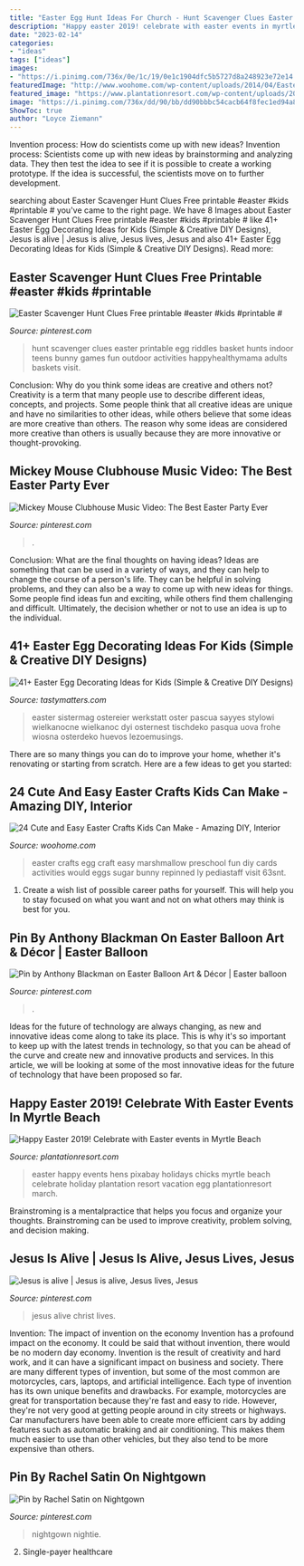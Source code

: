 ```yaml
---
title: "Easter Egg Hunt Ideas For Church - Hunt Scavenger Clues Easter Printable Egg Riddles Basket Hunts Indoor Teens Bunny Games Fun Outdoor Activities Happyhealthymama Adults Baskets Visit"
description: "Happy easter 2019! celebrate with easter events in myrtle beach"
date: "2023-02-14"
categories:
- "ideas"
tags: ["ideas"]
images:
- "https://i.pinimg.com/736x/0e/1c/19/0e1c1904dfc5b5727d8a248923e72e14.jpg"
featuredImage: "http://www.woohome.com/wp-content/uploads/2014/04/Easter-Crafts-for-Kids-17.jpg"
featured_image: "https://www.plantationresort.com/wp-content/uploads/2019/03/easter-holidays-3275981_1920.jpg"
image: "https://i.pinimg.com/736x/dd/90/bb/dd90bbbc54cacb64f8fec1ed94a89f2e.jpg"
ShowToc: true
author: "Loyce Ziemann"
---
```



Invention process: How do scientists come up with new ideas?
Invention process: Scientists come up with new ideas by brainstorming and analyzing data. They then test the idea to see if it is possible to create a working prototype. If the idea is successful, the scientists move on to further development.

	

		
searching about Easter Scavenger Hunt Clues Free printable #easter #kids #printable # you've came to the right page. We have 8 Images about Easter Scavenger Hunt Clues Free printable #easter #kids #printable # like 41+ Easter Egg Decorating Ideas for Kids (Simple &amp; Creative DIY Designs), Jesus is alive | Jesus is alive, Jesus lives, Jesus and also 41+ Easter Egg Decorating Ideas for Kids (Simple &amp; Creative DIY Designs). Read more:
		
    
## Easter Scavenger Hunt Clues Free Printable #easter #kids #printable #

<img loading=lazy src="https://i.pinimg.com/736x/dd/90/bb/dd90bbbc54cacb64f8fec1ed94a89f2e.jpg" onerror="this.onerror=null;this.src='https://tse4.mm.bing.net/th?id=OIP.LYaZ-a2nyVZLDFaiQYn03AHaLv&amp;pid=15.1';" alt="Easter Scavenger Hunt Clues Free printable #easter #kids #printable #">

_Source: pinterest.com_

>hunt scavenger clues easter printable egg riddles basket hunts indoor teens bunny games fun outdoor activities happyhealthymama adults baskets visit. 

	

Conclusion: Why do you think some ideas are creative and others not?
Creativity is a term that many people use to describe different ideas, concepts, and projects. Some people think that all creative ideas are unique and have no similarities to other ideas, while others believe that some ideas are more creative than others. The reason why some ideas are considered more creative than others is usually because they are more innovative or thought-provoking.

    
## Mickey Mouse Clubhouse Music Video: The Best Easter Party Ever

<img loading=lazy src="https://i.pinimg.com/736x/0e/1c/19/0e1c1904dfc5b5727d8a248923e72e14.jpg" onerror="this.onerror=null;this.src='https://tse2.mm.bing.net/th?id=OIP.kRGz8Vhl8ieS0l8K00R_MQHaFj&amp;pid=15.1';" alt="Mickey Mouse Clubhouse Music Video: The Best Easter Party Ever">

_Source: pinterest.com_

>. 

	

Conclusion: What are the final thoughts on having ideas?
Ideas are something that can be used in a variety of ways, and they can help to change the course of a person's life. They can be helpful in solving problems, and they can also be a way to come up with new ideas for things. Some people find ideas fun and exciting, while others find them challenging and difficult. Ultimately, the decision whether or not to use an idea is up to the individual.

    
## 41+ Easter Egg Decorating Ideas For Kids (Simple &amp; Creative DIY Designs)

<img loading=lazy src="https://www.tastymatters.com/wp-content/uploads/2017/02/Easter-Egg-Decorating-Ideas-For-Kids-7b.jpg" onerror="this.onerror=null;this.src='https://tse3.mm.bing.net/th?id=OIP.HTDnE5e4oWK3kScwjUHK3wHaJ7&amp;pid=15.1';" alt="41+ Easter Egg Decorating Ideas for Kids (Simple &amp; Creative DIY Designs)">

_Source: tastymatters.com_

>easter sistermag ostereier werkstatt oster pascua sayyes stylowi wielkanocne wielkanoc dyi osternest tischdeko pasqua uova frohe wiosna osterdeko huevos lezoemusings. 

	

There are so many things you can do to improve your home, whether it's renovating or starting from scratch. Here are a few ideas to get you started:

    
## 24 Cute And Easy Easter Crafts Kids Can Make - Amazing DIY, Interior

<img loading=lazy src="http://www.woohome.com/wp-content/uploads/2014/04/Easter-Crafts-for-Kids-17.jpg" onerror="this.onerror=null;this.src='https://tse2.mm.bing.net/th?id=OIP.cZmalCTgTsyUSLI-_VAqxAHaJ4&amp;pid=15.1';" alt="24 Cute and Easy Easter Crafts Kids Can Make - Amazing DIY, Interior">

_Source: woohome.com_

>easter crafts egg craft easy marshmallow preschool fun diy cards activities would eggs sugar bunny repinned ly pediastaff visit 63snt. 

	

1. Create a wish list of possible career paths for yourself. This will help you to stay focused on what you want and not on what others may think is best for you. 

    
## Pin By Anthony Blackman On Easter Balloon Art &amp; Décor | Easter Balloon

<img loading=lazy src="https://i.pinimg.com/736x/e3/71/c9/e371c9f691536b0aa7f865d567524f36.jpg" onerror="this.onerror=null;this.src='https://tse1.mm.bing.net/th?id=OIP.QNx3V3EgHZlmCnvmkjQUjAHaJ3&amp;pid=15.1';" alt="Pin by Anthony Blackman on Easter Balloon Art &amp; Décor | Easter balloon">

_Source: pinterest.com_

>. 

	

Ideas for the future of technology are always changing, as new and innovative ideas come along to take its place. This is why it's so important to keep up with the latest trends in technology, so that you can be ahead of the curve and create new and innovative products and services. In this article, we will be looking at some of the most innovative ideas for the future of technology that have been proposed so far.

    
## Happy Easter 2019! Celebrate With Easter Events In Myrtle Beach

<img loading=lazy src="https://www.plantationresort.com/wp-content/uploads/2019/03/easter-holidays-3275981_1920.jpg" onerror="this.onerror=null;this.src='https://tse4.mm.bing.net/th?id=OIP.fbj3byREm2s4o7lkK5IO8AHaFj&amp;pid=15.1';" alt="Happy Easter 2019! Celebrate with Easter events in Myrtle Beach">

_Source: plantationresort.com_

>easter happy events hens pixabay holidays chicks myrtle beach celebrate holiday plantation resort vacation egg plantationresort march. 

	

Brainstroming is a mentalpractice that helps you focus and organize your thoughts. Brainstroming can be used to improve creativity, problem solving, and decision making.

    
## Jesus Is Alive | Jesus Is Alive, Jesus Lives, Jesus

<img loading=lazy src="https://i.pinimg.com/736x/d6/5a/3c/d65a3cbc8a6cbdb27ad04ca0443f72c1--jesus-is-alive-easter.jpg" onerror="this.onerror=null;this.src='https://tse1.mm.bing.net/th?id=OIP.3--8iGYEj_4T6MoTlXGjtgHaFV&amp;pid=15.1';" alt="Jesus is alive | Jesus is alive, Jesus lives, Jesus">

_Source: pinterest.com_

>jesus alive christ lives. 

	

Invention: The impact of invention on the economy
Invention has a profound impact on the economy. It could be said that without invention, there would be no modern day economy. Invention is the result of creativity and hard work, and it can have a significant impact on business and society. There are many different types of invention, but some of the most common are motorcycles, cars, laptops, and artificial intelligence. Each type of invention has its own unique benefits and drawbacks. For example, motorcycles are great for transportation because they're fast and easy to ride. However, they're not very good at getting people around in city streets or highways. Car manufacturers have been able to create more efficient cars by adding features such as automatic braking and air conditioning. This makes them much easier to use than other vehicles, but they also tend to be more expensive than others.

    
## Pin By Rachel Satin On Nightgown

<img loading=lazy src="https://i.pinimg.com/736x/f7/9b/25/f79b25d3492ed300d2ed792cbdf4f21e.jpg" onerror="this.onerror=null;this.src='https://tse4.mm.bing.net/th?id=OIP.H_ZGdZVxZ5c-918I4VpiWwHaL3&amp;pid=15.1';" alt="Pin by Rachel Satin on Nightgown">

_Source: pinterest.com_

>nightgown nightie. 

	

2. Single-payer healthcare

